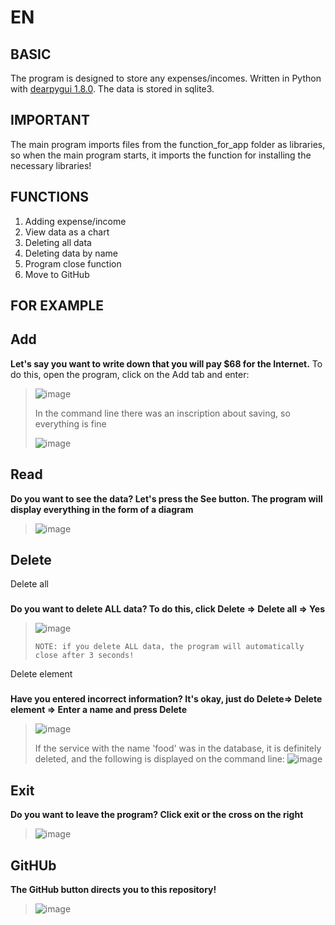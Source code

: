 EN
==

BASIC
--

The program is designed to store any expenses/incomes. Written in Python with [dearpygui 1.8.0](https://dearpygui.readthedocs.io/en/latest/index.html). The data is stored in sqlite3.

IMPORTANT
--
The main program imports files from the function_for_app folder as libraries, so when the main program starts, it imports the function for installing the necessary libraries!


FUNCTIONS
--
1. Adding expense/income
2. View data as a chart
3. Deleting all data
4. Deleting data by name
5. Program close function
6. Move to GitHub

FOR EXAMPLE
--

Add
--


**Let's say you want to write down that you will pay $68 for the Internet.**
To do this, open the program, click on the Add tab and enter:
>
>![image](https://user-images.githubusercontent.com/79650307/215337669-4953f730-3751-4f1e-9f9f-b8d230da2217.png)
>
>
>In the command line there was an inscription about saving, so everything is fine
>
>![image](https://user-images.githubusercontent.com/79650307/215336481-1cf0a9e2-2cb2-47a4-8278-c5109b0559b5.png)
>
>

Read
--

**Do you want to see the data? Let's press the See button. The program will display everything in the form of a diagram**
>
>![image](https://user-images.githubusercontent.com/79650307/215337709-6b89f342-5b55-486e-8891-3a8587d52449.png)
>
>

Delete 
--

Delete all
###

**Do you want to delete ALL data? To do this, click Delete => Delete all => Yes**
>
>
>![image](https://user-images.githubusercontent.com/79650307/215337748-9bfd3489-8a20-4352-b5f9-d52302d8ae71.png)
>
>
>`NOTE: if you delete ALL data, the program will automatically close after 3 seconds!`
>

Delete element
###

**Have you entered incorrect information? It's okay, just do Delete=> Delete element => Enter a name and press Delete**

>
>![image](https://user-images.githubusercontent.com/79650307/215337795-d98a9b93-0977-4003-bfe6-bb2c297ad8c4.png)
>
>
>If the service with the name 'food' was in the database, it is definitely deleted, and the following is displayed on the command line:
>![image](https://user-images.githubusercontent.com/79650307/215337357-816ad8bd-1b78-4d4b-a458-ab35a97495db.png)
>

Exit
--

**Do you want to leave the program? Click exit or the cross on the right**

>
>![image](https://user-images.githubusercontent.com/79650307/215337898-a14008a2-6ba7-4819-af8a-13434afc8ff4.png)
>

GitHUb
--
**The GitHub button directs you to this repository!**
>
>![image](https://user-images.githubusercontent.com/79650307/215337919-cf94140f-741b-4688-b32c-53d0c23e17e7.png)
>
